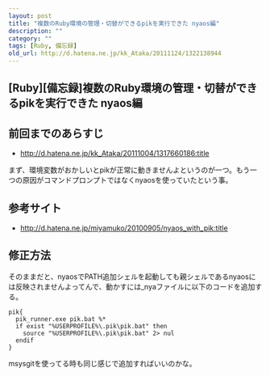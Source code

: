 ```yaml
---
layout: post
title: "複数のRuby環境の管理・切替ができるpikを実行できた nyaos編"
description: ""
category: ""
tags: [Ruby, 備忘録]
old_url: http://d.hatena.ne.jp/kk_Ataka/20111124/1322138944
---
```


\[Ruby\]\[備忘録\]複数のRuby環境の管理・切替ができるpikを実行できた nyaos編
---------------------------------------------------------------------------

前回までのあらすじ
------------------

-   <http://d.hatena.ne.jp/kk_Ataka/20111004/1317660186:title>

まず、環境変数がおかしいとpikが正常に動きませんよというのが一つ。もう一つの原因がコマンドプロンプトではなくnyaosを使っていたという事。

参考サイト
----------

-   <http://d.hatena.ne.jp/miyamuko/20100905/nyaos_with_pik:title>

修正方法
--------

そのままだと、nyaosでPATH追加シェルを起動しても親シェルであるnyaosには反映されませんよってんで、動かすには\_nyaファイルに以下のコードを追加する。

    pik{
      pik_runner.exe pik.bat %*
      if exist "%USERPROFILE%\.pik\pik.bat" then
        source "%USERPROFILE%\.pik\pik.bat" 2> nul
      endif
    }

msysgitを使ってる時も同じ感じで追加すればいいのかな。
